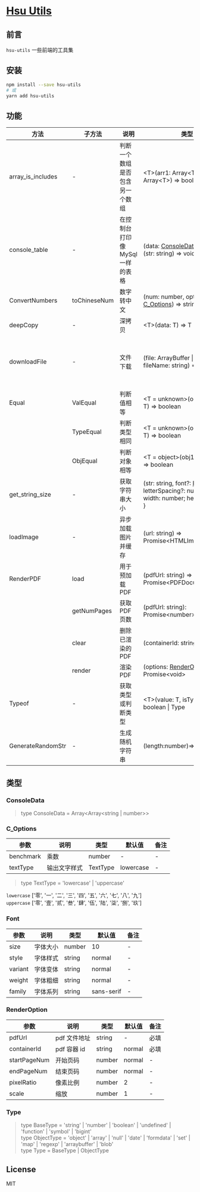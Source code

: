 # [Hsu Utils](https://github.com/VitaTsui/hsu-utils#hsu-utils)

## 前言

`hsu-utils` 一些前端的工具集

## 安装

```sh
npm install --save hsu-utils
# 或
yarn add hsu-utils
```

## 功能

| 方法              | 子方法       | 说明                            | 类型                                                                                             | 备注                             |
| ----------------- | ------------ | ------------------------------- | ------------------------------------------------------------------------------------------------ | -------------------------------- |
| array_is_includes | -            | 判断一个数组是否包含另一个数组  | \<T>(arr1: Array\<T>, arr2: Array\<T>) => boolean                                                | -                                |
| console_table     | -            | 在控制台打印像 MySql 一样的表格 | (data: [ConsoleData](#consoledata), callBack?: (str: string) => void) => void                    | -                                |
| ConvertNumbers    | toChineseNum | 数字转中文                      | (num: number, options?: [C_Options](#c_options)) => string                                       | -                                |
| deepCopy          | -            | 深拷贝                          | \<T>(data: T) => T                                                                               | -                                |
| downloadFile      | -            | 文件下载                        | (file: ArrayBuffer \| string, fileName: string) => void                                          | string 为 http(s) 地址或本地地址 |
| Equal             | ValEqual     | 判断值相等                      | <T = unknown>(obj1: T, obj2: T) => boolean                                                       | -                                |
|                   | TypeEqual    | 判断类型相同                    | <T = unknown>(obj1: T, obj2: T) => boolean                                                       | -                                |
|                   | ObjEqual     | 判断对象相等                    | <T = object>(obj1: T, obj2: T) => boolean                                                        | -                                |
| get_string_size   | -            | 获取字符串大小                  | (str: string, font?: [Font](#font), letterSpacing?: number) => { width: number; height: number } | -                                |
| loadImage         | -            | 异步加载图片并缓存              | (url: string) => Promise\<HTMLImageElement>                                                      | -                                |
| RenderPDF         | load         | 用于预加载 PDF                  | (pdfUrl: string) => Promise\<PDFDocumentProxy>                                                   | -                                |
|                   | getNumPages  | 获取 PDF 页数                   | (pdfUrl: string): Promise\<number>                                                               | -                                |
|                   | clear        | 删除已渲染的 PDF                | (containerId: string) => void                                                                    | -                                |
|                   | render       | 渲染 PDF                        | (options: [RenderOption](#renderoption)) => Promise\<void>                                       | -                                |
| Typeof            | -            | 获取类型或判断类型              | \<T>(value: T, isType?: [Type](#type)) => boolean \| Type                                        | -                                |
| GenerateRandomStr | -            | 生成随机字符串                  | (length:number)=>string                                                                          | -                                |

## 类型

### ConsoleData

> type ConsoleData = Array<Array<string | number>>

### C_Options

| 参数      | 说明         | 类型     | 默认值    | 备注 |
| --------- | ------------ | -------- | --------- | ---- |
| benchmark | 乘数         | number   | -         | -    |
| textType  | 输出文字样式 | TextType | lowercase | -    |

> type TextType = 'lowercase' | 'uppercase'

`lowercase` ['零', '一', '二', '三', '四', '五', '六', '七', '八', '九']  
`uppercase` ['零', '壹', '贰', '叁', '肆', '伍', '陆', '柒', '捌', '玖']

### Font

| 参数    | 说明     | 类型   | 默认值     | 备注 |
| ------- | -------- | ------ | ---------- | ---- |
| size    | 字体大小 | number | 10         | -    |
| style   | 字体样式 | string | normal     | -    |
| variant | 字体变体 | string | normal     | -    |
| weight  | 字体粗细 | string | normal     | -    |
| family  | 字体系列 | string | sans-serif | -    |

### RenderOption

| 参数         | 说明         | 类型   | 默认值 | 备注 |
| ------------ | ------------ | ------ | ------ | ---- |
| pdfUrl       | pdf 文件地址 | string | -      | 必填 |
| containerId  | pdf 容器 id  | string | normal | 必填 |
| startPageNum | 开始页码     | number | normal | -    |
| endPageNum   | 结束页码     | number | normal | -    |
| pixelRatio   | 像素比例     | number | 2      | -    |
| scale        | 缩放         | number | 1      | -    |

### Type

> type BaseType = 'string' | 'number' | 'boolean' | 'undefined' | 'function' | 'symbol' | 'bigint'  
> type ObjectType = 'object' | 'array' | 'null' | 'date' | 'formdata' | 'set' | 'map' | 'regexp' | 'arraybuffer' | 'blob'  
> type Type = BaseType | ObjectType

## License

MIT
